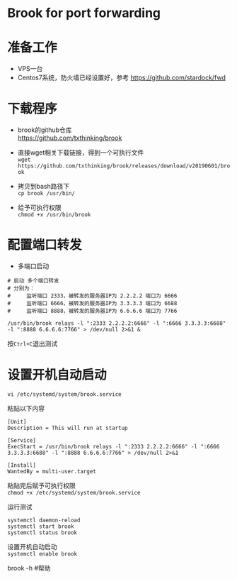 # Brook for port forwarding 

# 准备工作
  * VPS一台  
  * Centos7系统，防火墙已经设置好，参考 https://github.com/stardock/fwd
  
# 下载程序  
 * brook的github仓库  
 https://github.com/txthinking/brook  
 
 * 直接wget相关下载链接，得到一个可执行文件  
 `wget https://github.com/txthinking/brook/releases/download/v20190601/brook`  
 
 * 拷贝到bash路径下  
 `cp brook /usr/bin/`  
 
 * 给予可执行权限  
 `chmod +x /usr/bin/brook`  
  
# 配置端口转发  
  * 多端口启动
  ```  
  # 启动 多个端口转发  
  # 分别为：  
  #     监听端口 2333，被转发的服务器IP为 2.2.2.2 端口为 6666  
  #     监听端口 6666，被转发的服务器IP为 3.3.3.3 端口为 6688  
  #     监听端口 8888，被转发的服务器IP为 6.6.6.6 端口为 7766  
     
  /usr/bin/brook relays -l ":2333 2.2.2.2:6666" -l ":6666 3.3.3.3:6688" -l ":8888 6.6.6.6:7766" > /dev/null 2>&1 &  
  ```  
  按`Ctrl+C`退出测试  
  
# 设置开机自动启动  
  `vi /etc/systemd/system/brook.service`  

  粘贴以下内容  
  ```
  [Unit]  
  Description = This will run at startup  
  
  [Service]  
  ExecStart = /usr/bin/brook relays -l ":2333 2.2.2.2:6666" -l ":6666 3.3.3.3:6688" -l ":8888 6.6.6.6:7766" > /dev/null 2>&1  
  
  [Install]  
  WantedBy = multi-user.target  
  ```

  粘贴完后赋予可执行权限  
  `chmod +x /etc/systemd/system/brook.service`  
  
  运行测试  
  ```
  systemctl daemon-reload  
  systemctl start brook  
  systemctl status brook  
  ```
  
  设置开机自动启动  
  `systemctl enable brook`  
  
brook -h  #帮助  

